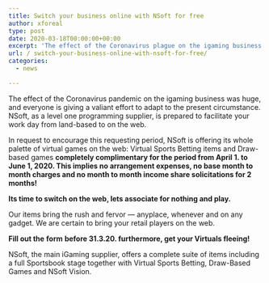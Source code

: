 ```yaml
---
title: Switch your business online with NSoft for free
author: xforeal 
type: post
date: 2020-03-18T00:00:00+00:00
excerpt: 'The effect of the Coronavirus plague on the igaming business was gigantic, and everyone is putting forth a valiant effort to adapt to the current situation '
url: / switch-your-business-online-with-nsoft-for-free/
categories:
  - news

---
```

The effect of the Coronavirus pandemic on the igaming business was huge, and everyone is giving a valiant effort to adapt to the present circumstance. NSoft, as a level one programming supplier, is prepared to facilitate your work day from land-based to on the web. 

In request to encourage this requesting period, NSoft is offering its whole palette of virtual games on the web: Virtual Sports Betting items and Draw-based games **completely complimentary for the period from April 1. to June 1, 2020. This implies no arrangement expenses, no base month to month charges and no month to month income share solicitations for 2 months!** 

**Its time to switch on the web, lets associate for nothing and play.** 

Our items bring the rush and fervor &#8212; anyplace, whenever and on any gadget. We are certain to bring your retail players on the web. 

**Fill out the** **form**  **before 31.3.20. furthermore, get your Virtuals fleeing!** 

NSoft, the main iGaming supplier, offers a complete suite of items including a full Sportsbook stage together with Virtual Sports Betting, Draw-Based Games and NSoft Vision.